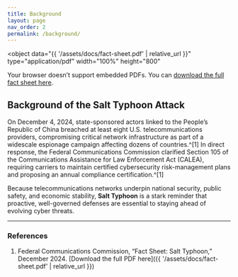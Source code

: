 ```yaml
---
title: Background
layout: page
nav_order: 2
permalink: /background/
---
```


<!-- Embed the FCC Fact Sheet PDF -->
<object
  data="{{ '/assets/docs/fact-sheet.pdf' | relative_url }}"
  type="application/pdf"
  width="100%"
  height="800"
>
  <p>
    Your browser doesn’t support embedded PDFs.  
    You can <a href="{{ '/assets/docs/fact-sheet.pdf' | relative_url }}">download the full fact sheet here</a>.
  </p>
</object>

## Background of the Salt Typhoon Attack

On December 4, 2024, state-sponsored actors linked to the People’s Republic of China breached at least eight U.S. telecommunications providers, compromising critical network infrastructure as part of a widescale espionage campaign affecting dozens of countries.^[1] In direct response, the Federal Communications Commission clarified Section 105 of the Communications Assistance for Law Enforcement Act (CALEA), requiring carriers to maintain certified cybersecurity risk-management plans and proposing an annual compliance certification.^[1]

Because telecommunications networks underpin national security, public safety, and economic stability, **Salt Typhoon** is a stark reminder that proactive, well-governed defenses are essential to staying ahead of evolving cyber threats.

---

### References

1. Federal Communications Commission, “Fact Sheet: Salt Typhoon,” December 2024. [Download the full PDF here]({{ '/assets/docs/fact-sheet.pdf' | relative_url }})
